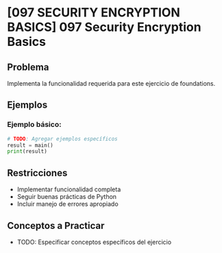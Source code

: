 # [097 SECURITY ENCRYPTION BASICS] 097 Security Encryption Basics

## Problema

Implementa la funcionalidad requerida para este ejercicio de foundations.

## Ejemplos

### Ejemplo básico:
```python
# TODO: Agregar ejemplos específicos
result = main()
print(result)
```

## Restricciones
- Implementar funcionalidad completa
- Seguir buenas prácticas de Python
- Incluir manejo de errores apropiado

## Conceptos a Practicar
- TODO: Especificar conceptos específicos del ejercicio
